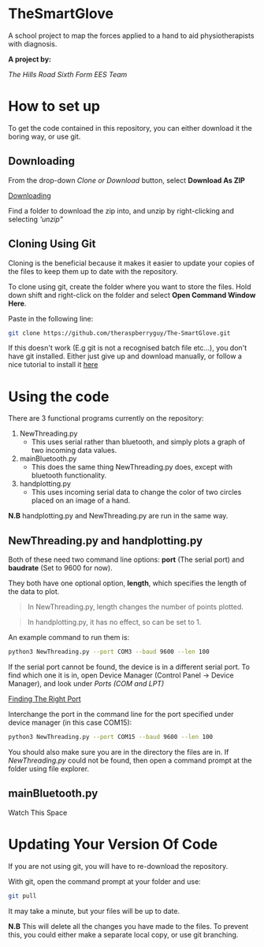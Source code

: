 # TheSmartGlove
A school project to map the forces applied to a hand to aid physiotherapists with diagnosis.

**A project by:**

_The Hills Road Sixth Form EES Team_


# How to set up

To get the code contained in this repository, you can either download it the boring way, or use git.

## Downloading

From the drop-down _Clone or Download_ button, select **Download As ZIP**

[Downloading](./res/Downloading.png)

Find a folder to download the zip into, and unzip by right-clicking and selecting _'unzip"_

## Cloning Using Git

Cloning is the beneficial because it makes it easier to update your copies of the files
to keep them up to date with the repository.

To clone using git, create the folder where you want to store the files. Hold down shift and right-click on the folder and select **Open Command Window Here**.

Paste in the following line:

```sh
git clone https://github.com/theraspberryguy/The-SmartGlove.git
```

If this doesn't work (E.g git is not a recognised batch file etc...), you don't have git installed.
Either just give up and download manually, or follow a nice tutorial to install it [here](https://www.atlassian.com/git/tutorials/install-git#windows)



# Using the code


There are 3 functional programs currently on the repository:

1. NewThreading.py
   - This uses serial rather than bluetooth, and simply plots a graph of two incoming data values.
2. mainBluetooth.py
   - This does the same thing NewThreading.py does, except with bluetooth functionality. 
3. handplotting.py
   - This uses incoming serial data to change the color of two circles placed on an image of a hand.
   
**N.B** handplotting.py and NewThreading.py are run in the same way.

## NewThreading.py and handplotting.py

Both of these need two command line options: **port** (The serial port) and **baudrate** (Set to 9600 for now).

They both have one optional option, **length**, which specifies the length of the data to plot.

> In NewThreading.py, length changes the number of points plotted.

> In handplotting.py, it has no effect, so can be set to 1.

An example command to run them is:

```sh
python3 NewThreading.py --port COM3 --baud 9600 --len 100
```

If the serial port cannot be found, the device is in a different serial port. 
To find which one it is in, open Device Manager (Control Panel -> Device Manager), and look under _Ports (COM and LPT)_

[Finding The Right Port](./res/serial_port.png)

Interchange the port in the command line for the port specified under device manager (in this case COM15):

```sh
python3 NewThreading.py --port COM15 --baud 9600 --len 100
```

You should also make sure you are in the directory the files are in. If _NewThreading.py_ could not be found, then open a command prompt at the folder using file explorer.

## mainBluetooth.py

Watch This Space

# Updating Your Version Of Code

If you are not using git, you will have to re-download the repository.

With git, open the command prompt at your folder and use:

```sh
git pull
```
It may take a minute, but your files will be up to date.

**N.B** This will delete all the changes you have made to the files. To prevent this, you could either make a separate local copy, or use git branching.

